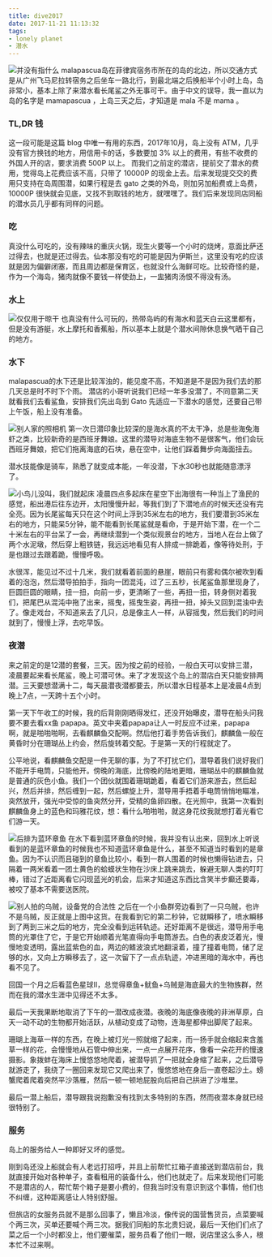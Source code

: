 ```yaml
---
title: dive2017
date: 2017-11-21 11:13:32
tags: 
- lonely planet
- 潜水
---
```

![并没有指什么](http://oaaaw441f.bkt.clouddn.com/2017-11-21-IMG_1068.jpg "并没有在指什么")
malapascua岛在菲律宾宿务市所在的岛的北边，所以交通方式是从广州飞马尼拉转宿务之后坐车一路北行，到最北端之后换船半个小时上岛，岛非常小，基本上除了来潜水看长尾鲨之外无事可干。由于中文的误导，我一直以为岛的名字是 mamapascua ，上岛三天之后，才知道是 mala 不是 mama 。

### TL,DR 钱

这一段可能是这篇 blog 中唯一有用的东西，2017年10月，岛上没有 ATM，几乎没有官方换钱的地方，用信用卡的话，多数要加 3% 以上的费用，有些不收费的外国人开的店，要求消费 500P 以上。
而我们之前定的潜店，提前交了潜水的费用，觉得岛上花费应该不高，只带了 10000P 的现金上去。后来发现提交交的费用只支持在岛周围潜，如果行程是去 gato 之类的外岛，则加另加船费或上岛费，10000P 很快就会见底，又找不到取钱的地方，就嘿嘿了。我们后来发现同店同船的潜水员几乎都有同样的问题。

### 吃

真没什么可吃的，没有辣味的重庆火锅，现生火要等一个小时的烧烤，意面比萨还过得去，也就是还过得去。仙本那没有吃的可能是因为伊斯兰，这里没有吃的应该就是因为偏僻闭塞，而且周边都是保育区，也就没什么海鲜可吃。比较奇怪的是，作为一个海岛，猪肉就像不要钱一样使劲上，一盅猪肉汤恨不得没有汤。

### 水上
![仅仅用于晾干](http://oaaaw441f.bkt.clouddn.com/2017-11-21-IMG_1037.jpg "仅仅用于晾干")
也真没有什么可玩的，热带岛屿的有海水和蓝天白云这里都有，但是没有游艇，水上摩托和香蕉船，所以基本上就是个潜水间隙休息换气晒干自己的地方。

### 水下
malapascua的水下还是比较浑浊的，能见度不高，不知道是不是因为我们去的那几天总是时不时下个雨。
潜店的小哥听说我们已经一年多没潜了，不同意第二天就看我们去看鲨鱼，安排我们先出岛到 Gato 先适应一下潜水的感觉，还要自己带上午饭，船上没有准备。

![](http://oaaaw441f.bkt.clouddn.com/2017-11-21-lionfish.jpg "别人家的照相机")
第一次日潜印象比较深的是海水真的不太干净，总是些海兔海虾之类，比较新奇的是西班牙舞娘。这里的潜导对海底生物不是很客气，他们会玩西班牙舞娘，把它们拖离海底的石块，悬在空中，让他们踩着舞步向海面扭去。

潜水技能像是骑车，熟悉了就变成本能，一年没潜，下水30秒也就能随意漂浮了。

![小鸟儿没叫，我们就起床](http://oaaaw441f.bkt.clouddn.com/2017-11-21-%E5%87%8C%E6%99%A8%E5%87%BA%E6%B5%B7.jpg "小鸟儿没叫，我们就起床")
凌晨四点多起床在星空下出海很有一种当上了渔民的感觉，船出港后往东边开，太阳慢慢升起，等我们到了下潜地点的时候天还没有完全亮。因为长尾鲨每天只在这个时间上浮到35米左右的地方，我们要潜到35米左右的地方，只能呆5分钟，能不能看到长尾鲨就是看命，于是开始下潜，在一个二十米左右的平台呆了一会，再继续潜到一个类似观景台的地方，当地人在台上做了两个水泥墩，然后穿上粗铁链，我远远地看见有人排成一排跪着，像等待处刑，于是也跟过去跟着跪，慢慢呼吸。

水很浑，能见过不过十几米，我们就看着前面的悬崖，眼前只有雾和偶尔被吹到看着的泡泡，然后潜导拍拍手，指向一团混沌，过了三五秒，长尾鲨鱼那里现身了，巨圆巨圆的眼睛，扭一扭，向前一步，更清晰了一些，再扭一扭，转身侧对着我们，把尾巴从混沌中拖了出来，摇曳，摇曳生姿，再扭一扭，掉头又回到混浊中去了。像走戏台，不知道来去了几只，总是像主人一样，从容摇曳，然后我们的时间就到了，慢慢上浮，去吃早饭。

### 夜潜

来之前定的是12潜的套餐，三天。因为按之前的经验，一般白天可以安排三潜，凌晨要起来看长尾鲨，晚上可潜可休。来了才发现这个岛上的潜店白天只能安排两潜。三天要想潜满十二，每天晨潜夜潜都要去，所以潜水日程基本上是凌晨4点到晚上7点，一天跨十五个小时。

第一天下午收工的时候，我的后背刚刚晒得发红，还没开始曝皮，潜导在船头问我要不要去看xx鱼 papapa。英文中夹着papapa让人一时反应不过来，papapa啊，就是啪啪啪啊，去看麒麟鱼交配啊。然后他打着手势告诉我们，麒麟鱼一般在黄昏时分在珊瑚丛上约会，然后旋转着交配。于是第一天的行程就定了。

公平地说，看麒麟鱼交配是一件无聊的事，为了不打扰它们，潜导着我们说好我们不能开手电筒，只能他开。傍晚的海底，比傍晚的陆地更暗，珊瑚丛中的麒麟鱼就是普通的灰色小鱼。我们一个团伙就围着珊瑚跪着，看着它们游来游去，然后起兴，然后并排，然后缠到一起，然后螺旋上升，潜导用手捂着手电筒悄悄地瞄准，突然放开，强光中受惊的鱼突然分开，受精的鱼卵四散。在光照中，我第一次看到麒麟鱼身上的蓝色和玛雅花纹，想：看什么啪啪啪，就这身花纹我就想打着光看它们游一天。

![](http://oaaaw441f.bkt.clouddn.com/2017-11-21-lanhuan.png "后排为蓝环章鱼")
在水下看到蓝环章鱼的时候，我并没有认出来，回到水上听说看到的是蓝环章鱼的时候我也不知道蓝环章鱼是什么，甚至不知道当时看到的是章鱼。因为不认识而且碰到的章鱼比较小，看到一群人围着的时候也懒得钻进去，只隔着一两米看着一团土黄色的蛤蟆状生物在沙床上跳来跳去，躲避无聊人类的叮叮棒，错过了近距离看它闪现蓝光的机会，后来才知道这东西比含笑半步癫还要毒，被咬了基本不需要送医院。

![别人拍的乌贼，设备党的合法性](http://oaaaw441f.bkt.clouddn.com/2017-11-21-wuzai.jpg "别人拍的乌贼，设备党的合法性")
之后在一个小鱼群旁边看到了一只乌贼，也许不是乌贼，反正就是上图中这货。在我看到它的第二秒钟，它就瞬移了，喷水瞬移到了两到三米之后的地方，完全没看到运转轨迹。还好距离不是很远，潜导用手电筒的光罩住了它，于是它开始顺着光笔直得向手电筒游去。白色的表皮泛着光，慢慢地变透明，露出蓝紫色的血，两边的鳍波浪式地翻滚着，撞了撞着电筒，储了足够的水，又向上方瞬移去了，这一次留下了一点点轨迹，冲进黑暗的海水中，再也看不见了。

回国一个月之后看蓝色星球II，总觉得章鱼+鱿鱼+乌贼是海底最大的生物族群，然而在我的潜水生涯中见得还不太多。

最后一天我果断地取消了下午的一潜改成夜潜。夜晚的海底像夜晚的非洲草原，白天一动不动的生物都开始活跃，从植动变成了动物，连海星都伸出脚爬了起来。

珊瑚上海草一样的东西，在晚上被灯光一照就缩了起来，而一扬手就会缩起来含羞草一样的花，会慢慢地从石管中伸出来，一点一点展开花序，像看一朵花开的慢速摄影。象拨蚌在海床上慢悠悠地爬着，被潜导抓了一把就全身缩了起来，之后潜导就游走了，我绕了一圈回来发现它又爬出来了，慢悠悠地在身后一直卷起沙土。螃蟹爬着爬着突然平沙落雁，然后一顿一顿地屁股向后把自己拱进了沙堆里。

最后一潜上船后，潜导跟我说抱歉没有找到太多特别的东西，然而夜潜本身就已经很特别了。

### 服务

岛上的服务给人一种即好又坏的感觉。

刚到岛还没上船就会有人老远打招呼，并且上前帮忙扛箱子直接送到潜店前台，我就直接开始对各种单子，查看租用的装备什么，他们也就走了。后来发现他们可能不是潜店的人，帮忙帮个箱子是要小费的，但我当时没有意识到这个事情，他们也不纠缠，这种距离感让人特别舒服。

但旅店的女服务员就不是那么回事了，懒且冷淡，像传说的国营售货员，点菜要喊个两三次，买单还要喊个两三次。据我们同船的东北贵妇说，最后一天他们们点了菜之后一个小时都没上，他们要催菜，服务员看了他们一眼，说店里这么多人，根本忙不过来啊。

